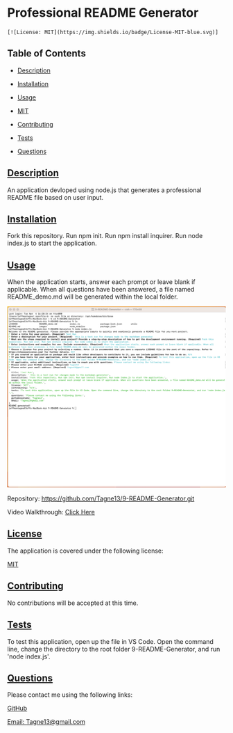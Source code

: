
  # Professional README Generator

  
    [![License: MIT](https://img.shields.io/badge/License-MIT-blue.svg)]
    

  ## Table of Contents

  * [Description](#description)
  * [Installation](#installation)
  * [Usage](#usage)
  * 
    [MIT](https://choosealicense.com/licenses/mit)
    
  * [Contributing](#contributing)
  * [Tests](#tests)
  * [Questions](#questions)
  
  ## [Description](#table-of-contents)

  An application devloped using node.js that generates a professional README file based on user input.

  ## [Installation](#table-of-contents)

  Fork this repository. Run npm init. Run npm install inquirer. Run node index.js to start the application.

  ## [Usage](#table-of-contents)

  When the application starts, answer each prompt or leave blank if applicable. When all questions have been answered, a file named README_demo.md will be generated within the local folder.

  ![screenshot](images/Screenshot.png)

  Repository: https://github.com/Tagne13/9-README-Generator.git 

  Video Walkthrough: [Click Here](https://drive.google.com/file/d/1mma42tS25WP35CsB5RDdd5XHMkB17MXl/view)
  
  ## [License](#table-of-contents)
    
  The application is covered under the following license:
    
    
  [MIT](https://choosealicense.com/licenses/mit)
    
    

  ## [Contributing](#table-of-contents)

  No contributions will be accepted at this time.

  ## [Tests](#table-of-contents)

  To test this application, open up the file in VS Code. Open the command line, change the directory to the root folder 9-README-Generator, and run 'node index.js'.

  ## [Questions](#table-of-contents)

  Please contact me using the following links:

  [GitHub](https://github.com/Tagne13)

  [Email: Tagne13@gmail.com](mailto:Tagne13@gmail.com)
